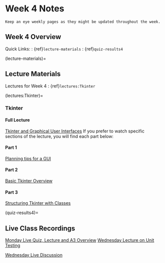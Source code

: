 Week 4 Notes
============================

```{note}
Keep an eye weekly pages as they might be updated throughout the week.
```

## Week 4 Overview

Quick Links:
: {ref}`lecture-materials`
: {ref}`quiz-results4`

(lecture-materials)=
## Lecture Materials

Lectures for Week 4
: {ref}`lectures:Tkinter`

(lectures:Tkinter)=
### Tkinter

#### Full Lecture
[Tkinter and Graphical User Interfaces](https://uci.yuja.com/V/Video?v=2301628&node=8312739&a=2055913874&autoplay=1)
If you prefer to watch specific sections of the lecture, you will find each part below:

#### Part 1
[Planning tips for a GUI](https://uci.yuja.com/V/Video?v=2311938&node=8335521&a=285910547&autoplay=1)
#### Part 2
[Basic Tkinter Overview](https://uci.yuja.com/V/Video?v=2311950&node=8335572&a=1924101216&autoplay=1)
#### Part 3
[Structuring Tkinter with Classes](https://uci.yuja.com/V/Video?v=2311976&node=8335658&a=1815687944&autoplay=1)

(quiz-results4)=
## Live Class Recordings

[Monday Live Quiz, Lecture and A3 Overview](https://uci.yuja.com/V/Video?v=3323343&node=11152819&a=1027421721&autoplay=1)
[Wednesday Lecture on Unit Testing](https://uci.yuja.com/V/Video?v=3328885&node=11168397&a=679067247&autoplay=1)

[Wednesday Live Discussion](https://uci.yuja.com/V/Video?v=3328884&node=11168396&a=2046321894&autoplay=1)
